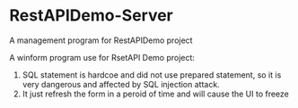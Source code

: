 # RestAPIDemo-Server
A management program for RestAPIDemo project

A winform program use for RsetAPI Demo project:
1. SQL statement is hardcoe and did not use prepared statement, so it is very dangerous and affected by SQL injection attack.
2. It just refresh the form in a peroid of time and will cause the UI to freeze
